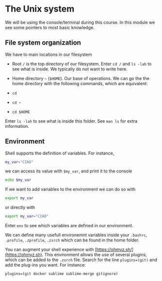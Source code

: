 # The Unix system

We will be using the console/terminal during this course. In this module we see some pointers to most basic knowledge.

## File system organization

We have to main locations in our filesystem
- Root `/` is the top directory of our filesystem. Enter `cd /` and `ls -lah` to see what is inside. We typically do not want to write here.
- Home directory `~` (`$HOME`). Our base of operations. We can go the the home directory with the following commands, which are equivalent:

- `cd `
- `cd ~`
- `cd $HOME`

Enter `ls -lah` to see what is inside this folder. See `man ls` for extra information.

## Environment

Shell supports the definition of variables. For instance,

```bash
my_var="CIAO"
```
we can access its value with `$my_var`, and print it to the console

```bash
echo $my_var
```
If we want to add variables to the environment we can do so with
```bash
export my_var
```
or directly with
```bash
export my_var="CIAO"
```

Enter `env` to see which variables are defined in our environment.

We can define many usefull environemnt variables inside your `.bashrc`, `.profile`, `.zprofile`, `.zsrch` which can be found in the home folder.

You can augment your shell experience with [https://ohmyz.sh/](https://ohmyz.sh).
This environment allows the use of several plugins, which can be added to the `.zsrch` file. 
Search for the line `plugins=(git)` and add the plug-ins you want. For instance:

`plugins=(git docker sublime sublime-merge gitignore)`
 